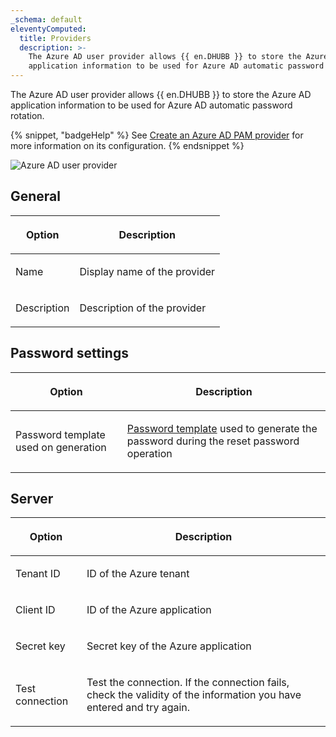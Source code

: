 ```yaml
---
_schema: default
eleventyComputed:
  title: Providers
  description: >-
    The Azure AD user provider allows {{ en.DHUBB }} to store the Azure AD
    application information to be used for Azure AD automatic password rotation.
---
```

The Azure AD user provider allows {{ en.DHUBB }} to store the Azure AD application information to be used for Azure AD automatic password rotation.

{% snippet, "badgeHelp" %}
See [Create an Azure AD PAM provider](/hub/kb/hub-business/how-to-articles/create-azure-ad-pam-provider/) for more information on its configuration.
{% endsnippet %}

![Azure AD user provider](https://cdnweb.devolutions.net/docs/HUBB6017_2024_1.png)

## General

<table><thead><tr><th><p>Option</p></th><th><p>Description</p></th></tr></thead><tbody><tr><td><p>Name</p></td><td><p>Display name of the provider</p></td></tr><tr><td><p>Description</p></td><td><p>Description of the provider</p></td></tr></tbody></table>

## Password settings

<table><thead><tr><th><p>Option</p></th><th><p>Description</p></th></tr></thead><tbody><tr><td><p>Password template used on generation</p></td><td><p><a href="/hub/web-interface/administration/management/password-templates/">Password template</a> used to generate the password during the reset password operation</p></td></tr></tbody></table>

## Server

<table><thead><tr><th><p>Option</p></th><th><p>Description</p></th></tr></thead><tbody><tr><td><p>Tenant ID</p></td><td><p>ID of the Azure tenant</p></td></tr><tr><td><p>Client ID</p></td><td><p>ID of the Azure application</p></td></tr><tr><td><p>Secret key</p></td><td><p>Secret key of the Azure application</p></td></tr><tr><td><p>Test connection </p></td><td><p>Test the connection. If the connection fails, check the validity of the information you have entered and try again.</p></td></tr></tbody></table>